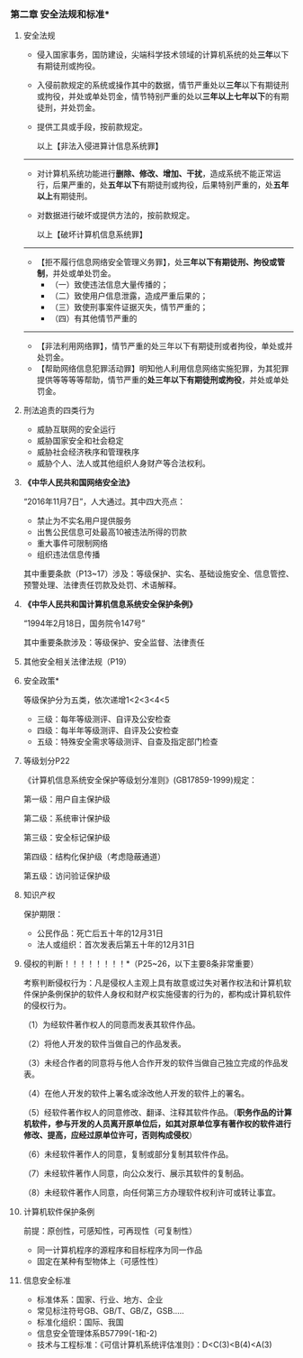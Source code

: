 ### 第二章 安全法规和标准*

1. 安全法规

   - 侵入国家事务，国防建设，尖端科学技术领域的计算机系统的处**三年**以下有期徒刑或拘役。

   - 入侵前款规定的系统或操作其中的数据，情节严重处以**三年**以下有期徒刑或拘役，并处或单处罚金，情节特别严重的处以**三年以上七年以下**的有期徒刑，并处罚金。

   - 提供工具或手段，按前款规定。

     以上【非法入侵进算计信息系统罪】

   -----------------------

   - 对计算机系统功能进行**删除、修改、增加、干扰**，造成系统不能正常运行，后果严重的，处**五年以下**有期徒刑或拘役，后果特别严重的，处**五年以上**有期徒刑。

   - 对数据进行破坏或提供方法的，按前款规定。

     以上【破坏计算机信息系统罪】

   -----------------------------

   - 【拒不履行信息网络安全管理义务罪】，处**三年以下有期徒刑、拘役或管制**，并处或单处罚金。
     - （一）致使违法信息大量传播的；
     - （二）致使用户信息泄露，造成严重后果的；
     - （三）致使刑事案件证据灭失，情节严重的；
     - （四）有其他情节严重的

   --------

   - 【非法利用网络罪】，情节严重的处三年以下有期徒刑或者拘役，单处或并处罚金。
   - 【帮助网络信息犯罪活动罪】明知他人利用信息网络实施犯罪，为其犯罪提供等等等等帮助，情节严重的**处三年以下有期徒刑或拘役**，并处或单处罚金。

2. 刑法追责的四类行为

   - 威胁互联网的安全运行
   - 威胁国家安全和社会稳定
   - 威胁社会经济秩序和管理秩序
   - 威胁个人、法人或其他组织人身财产等合法权利。

3. **《中华人民共和国网络安全法》**

   “2016年11月7日”，人大通过。其中四大亮点：

   - 禁止为不实名用户提供服务
   - 出售公民信息可处最高10被违法所得的罚款
   - 重大事件可限制网络
   - 组织违法信息传播

   其中重要条款（P13~17）涉及：等级保护、实名、基础设施安全、信息管控、预警处理、法律责任罚款及处罚、术语解释。

4. **《中华人民共和国计算机信息系统安全保护条例》**

   “1994年2月18日，国务院令147号”

   其中重要条款涉及：等级保护、安全监督、法律责任

5. 其他安全相关法律法规（P19）

6. 安全政策*

   等级保护分为五类，依次递增1<2<3<4<5

   - 三级：每年等级测评、自评及公安检查
   - 四级：每半年等级测评、自评及公安检查
   - 五级：特殊安全需求等级测评、自查及指定部门检查

7. 等级划分P22

   《计算机信息系统安全保护等级划分准则》(GB17859-1999)规定：

   第一级：用户自主保护级

   第二级：系统审计保护级

   第三级：安全标记保护级

   第四级：结构化保护级（考虑隐蔽通道）

   第五级：访问验证保护级

8. 知识产权

   保护期限：

   - 公民作品：死亡后五十年的12月31日
   - 法人或组织：首次发表后第五十年的12月31日

9. 侵权的判断！！！！！！！！*（P25~26，以下主要8条非常重要）

   考察判断侵权行为：凡是侵权人主观上具有故意或过失对著作权法和计算机软件保护条例保护的软件人身权和财产权实施侵害的行为的，都构成计算机软件的侵权行为。

   （1）为经软件著作权人的同意而发表其软件作品。

   （2）将他人开发的软件当做自己的作品发表。

   （3）未经合作者的同意将与他人合作开发的软件当做自己独立完成的作品发表。

   （4）在他人开发的软件上署名或涂改他人开发的软件上的署名。

   （5）经软件著作权人的同意修改、翻译、注释其软件作品。（**职务作品的计算机软件，参与开发的人员离开原单位后，如其对原单位享有著作权的软件进行修改、提高，应经过原单位许可，否则构成侵权**）

   （6）未经软件著作人的同意，复制或部分复制其软件作品。

   （7）未经软件著作人同意，向公众发行、展示其软件的复制品。

   （8）未经软件著作人同意，向任何第三方办理软件权利许可或转让事宜。

10. 计算机软件保护条例

    前提：原创性，可感知性，可再现性（可复制性）

    - 同一计算机程序的源程序和目标程序为同一作品
    - 固定在某种有型物体上（可感性性）

11. 信息安全标准

    - 标准体系：国家、行业、地方、企业
    - 常见标注符号GB、GB/T、GB/Z，GSB.....
    - 标准化组织：国际、我国
    - 信息安全管理体系B57799(-1和-2)
    - 技术与工程标准：《可信计算机系统评估准则》：D<C(3)<B(4)<A(3)